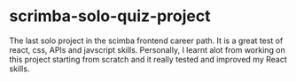 # scrimba-solo-quiz-project
 The last solo project in the scimba frontend career path. It is a great test of react, css, APIs and javscript skills. Personally, I learnt alot from working on this project starting from scratch and it really tested and improved my React skills.
